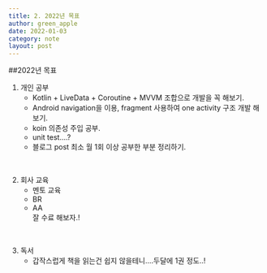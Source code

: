 ```yaml
---
title: 2. 2022년 목표
author: green_apple
date: 2022-01-03
category: note
layout: post
---
```


##2022년 목표
 <br/>  

1. 개인 공부
    - Kotlin + LiveData + Coroutine + MVVM 조합으로 개발을 꼭 해보기.
    - Android navigation을 이용, fragment 사용하여 one activity 구조 개발 해보기.
    - koin 의존성 주입 공부.
    - unit test....?  
    - 블로그 post 최소 월 1회 이상 공부한 부분 정리하기.
 <br/>   
    
2. 회사 교육
    - 멘토 교육
    - BR
    - AA<br/> 
    잘 수료 해보자.!  
 <br/>     
    
3. 독서
    - 갑작스럽게 책을 읽는건 쉽지 않을테니....두달에 1권 정도..!  

    
